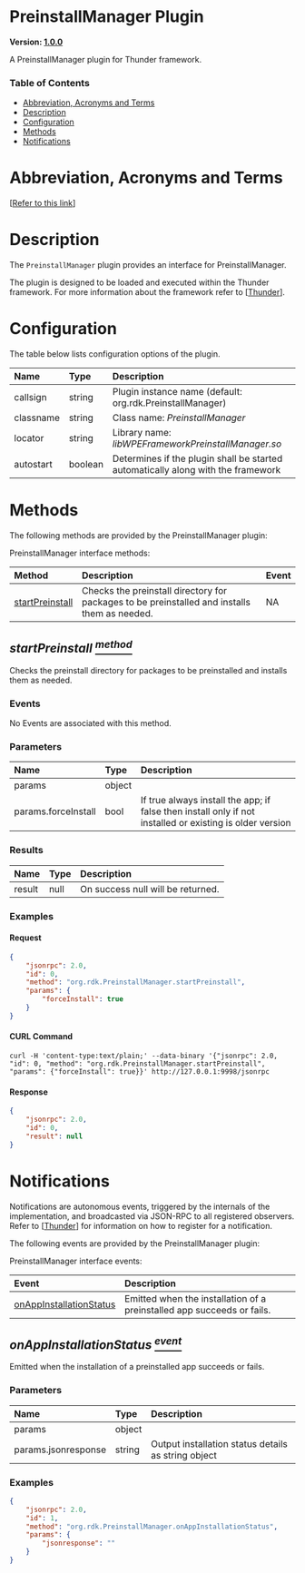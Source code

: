 <!-- Generated automatically, DO NOT EDIT! -->
<a id="PreinstallManager_Plugin"></a>
# PreinstallManager Plugin

**Version: [1.0.0](https://github.com/rdkcentral/entservices-apis/tree/main/apis/PreinstallManager)**

A PreinstallManager plugin for Thunder framework.

### Table of Contents

- [Abbreviation, Acronyms and Terms](#Abbreviation,_Acronyms_and_Terms)
- [Description](#Description)
- [Configuration](#Configuration)
- [Methods](#Methods)
- [Notifications](#Notifications)

<a id="Abbreviation,_Acronyms_and_Terms"></a>
# Abbreviation, Acronyms and Terms

[[Refer to this link](overview/aat.md)]

<a id="Description"></a>
# Description

The `PreinstallManager` plugin provides an interface for PreinstallManager.

The plugin is designed to be loaded and executed within the Thunder framework. For more information about the framework refer to [[Thunder](https://rdkcentral.github.io/Thunder/)].

<a id="Configuration"></a>
# Configuration

The table below lists configuration options of the plugin.

| Name | Type | Description |
| :-------- | :-------- | :-------- |
| callsign | string | Plugin instance name (default: org.rdk.PreinstallManager) |
| classname | string | Class name: *PreinstallManager* |
| locator | string | Library name: *libWPEFrameworkPreinstallManager.so* |
| autostart | boolean | Determines if the plugin shall be started automatically along with the framework |

<a id="Methods"></a>
# Methods

The following methods are provided by the PreinstallManager plugin:

PreinstallManager interface methods:

| Method | Description | Event |
| :-------- | :-------- |:-------- |
| [startPreinstall](#startPreinstall) | Checks the preinstall directory for packages to be preinstalled and installs them as needed. | NA |

<a id="startPreinstall"></a>
## *startPreinstall [<sup>method</sup>](#Methods)*

Checks the preinstall directory for packages to be preinstalled and installs them as needed.

### Events
No Events are associated with this method.
### Parameters
| Name | Type | Description |
| :-------- | :-------- | :-------- |
| params | object |  |
| params.forceInstall | bool | If true always install the app; if false then install only if not installed or existing is older version |
### Results
| Name | Type | Description |
| :-------- | :-------- | :-------- |
| result | null | On success null will be returned. |

### Examples


#### Request

```json
{
    "jsonrpc": 2.0,
    "id": 0,
    "method": "org.rdk.PreinstallManager.startPreinstall",
    "params": {
        "forceInstall": true
    }
}
```


#### CURL Command

```curl
curl -H 'content-type:text/plain;' --data-binary '{"jsonrpc": 2.0, "id": 0, "method": "org.rdk.PreinstallManager.startPreinstall", "params": {"forceInstall": true}}' http://127.0.0.1:9998/jsonrpc
```


#### Response

```json
{
    "jsonrpc": 2.0,
    "id": 0,
    "result": null
}
```



<a id="Notifications"></a>
# Notifications

Notifications are autonomous events, triggered by the internals of the implementation, and broadcasted via JSON-RPC to all registered observers. Refer to [[Thunder](https://rdkcentral.github.io/Thunder/)] for information on how to register for a notification.

The following events are provided by the PreinstallManager plugin:

PreinstallManager interface events:

| Event | Description |
| :-------- | :-------- |
| [onAppInstallationStatus](#onAppInstallationStatus) | Emitted when the installation of a preinstalled app succeeds or fails. |

<a id="onAppInstallationStatus"></a>
## *onAppInstallationStatus [<sup>event</sup>](#Notifications)*

Emitted when the installation of a preinstalled app succeeds or fails.

### Parameters
| Name | Type | Description |
| :-------- | :-------- | :-------- |
| params | object |  |
| params.jsonresponse | string | Output installation status details as string object |

### Examples

```json
{
    "jsonrpc": 2.0,
    "id": 1,
    "method": "org.rdk.PreinstallManager.onAppInstallationStatus",
    "params": {
        "jsonresponse": ""
    }
}
```
